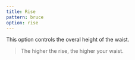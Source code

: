 ```yaml
---
title: Rise
pattern: bruce
option: rise
---
```


This option controls the overal height of the waist.

> The higher the rise, the higher your waist.
